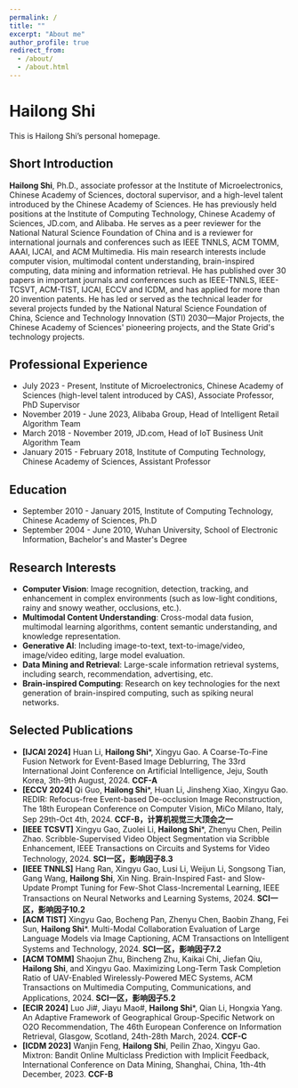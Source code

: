 ```yaml
---
permalink: /
title: ""
excerpt: "About me"
author_profile: true
redirect_from: 
  - /about/
  - /about.html
---
```


# Hailong Shi
This is Hailong Shi’s personal homepage.

## Short Introduction
**Hailong Shi**, Ph.D., associate professor at the Institute of Microelectronics, Chinese Academy of Sciences, doctoral supervisor, and a high-level talent introduced by the Chinese Academy of Sciences. He has previously held positions at the Institute of Computing Technology, Chinese Academy of Sciences, JD.com, and Alibaba. He serves as a peer reviewer for the National Natural Science Foundation of China and is a reviewer for international journals and conferences such as IEEE TNNLS, ACM TOMM, AAAI, IJCAI, and ACM Multimedia. His main research interests include computer vision, multimodal content understanding, brain-inspired computing, data mining and information retrieval. He has published over 30 papers in important journals and conferences such as IEEE-TNNLS, IEEE-TCSVT, ACM-TIST, IJCAI, ECCV and ICDM, and has applied for more than 20 invention patents. He has led or served as the technical leader for several projects funded by the National Natural Science Foundation of China, Science and Technology Innovation (STI) 2030—Major Projects, the Chinese Academy of Sciences' pioneering projects, and the State Grid's technology projects.


## Professional Experience
* July 2023 - Present, Institute of Microelectronics, Chinese Academy of Sciences (high-level talent introduced by CAS), Associate Professor, PhD Supervisor
* November 2019 - June 2023, Alibaba Group, Head of Intelligent Retail Algorithm Team
* March 2018 - November 2019, JD.com, Head of IoT Business Unit Algorithm Team
* January 2015 - February 2018, Institute of Computing Technology, Chinese Academy of Sciences, Assistant Professor

## Education
* September 2010 - January 2015, Institute of Computing Technology, Chinese Academy of Sciences, Ph.D
* September 2004 - June 2010, Wuhan University, School of Electronic Information, Bachelor's and Master's Degree

## Research Interests
* **Computer Vision**: Image recognition, detection, tracking, and enhancement in complex environments (such as low-light conditions, rainy and snowy weather, occlusions, etc.).
* **Multimodal Content Understanding**: Cross-modal data fusion, multimodal learning algorithms, content semantic understanding, and knowledge representation.
* **Generative AI**: Including image-to-text, text-to-image/video, image/video editing, large model evaluation.
* **Data Mining and Retrieval**: Large-scale information retrieval systems, including search, recommendation, advertising, etc.
* **Brain-inspired Computing**: Research on key technologies for the next generation of brain-inspired computing, such as spiking neural networks.


## Selected Publications
* **\[IJCAI 2024\]** Huan Li, **Hailong Shi**\*, Xingyu Gao. A Coarse-To-Fine Fusion Network for Event-Based Image Deblurring, The 33rd International Joint Conference on Artificial Intelligence, Jeju, South Korea, 3th-9th August, 2024. **CCF-A**
* **\[ECCV 2024\]** Qi Guo, **Hailong Shi**\*, Huan Li, Jinsheng Xiao, Xingyu Gao. REDIR: Refocus-free Event-based De-occlusion Image Reconstruction, The 18th European Conference on Computer Vision, MiCo Milano, Italy, Sep 29th-Oct 4th, 2024. **CCF-B，计算机视觉三大顶会之一**
* **\[IEEE TCSVT\]** Xingyu Gao, Zuolei Li, **Hailong Shi**\*, Zhenyu Chen, Peilin Zhao. Scribble-Supervised Video Object Segmentation via Scribble Enhancement, IEEE Transactions on Circuits and Systems for Video Technology, 2024. **SCI一区，影响因子8.3**
* **\[IEEE TNNLS\]** Hang Ran, Xingyu Gao, Lusi Li, Weijun Li, Songsong Tian, Gang Wang, **Hailong Shi**, Xin Ning. Brain-Inspired Fast- and Slow-Update Prompt Tuning for Few-Shot Class-Incremental Learning, IEEE Transactions on Neural Networks and Learning Systems, 2024. **SCI一区，影响因子10.2**
* **\[ACM TIST\]** Xingyu Gao, Bocheng Pan, Zhenyu Chen, Baobin Zhang, Fei Sun, **Hailong Shi**\*. Multi-Modal Collaboration Evaluation of Large Language Models via Image Captioning, ACM Transactions on Intelligent Systems and Technology, 2024. **SCI一区，影响因子7.2**
* **\[ACM TOMM\]** Shaojun Zhu, Bincheng Zhu, Kaikai Chi, Jiefan Qiu, **Hailong Shi**, and Xingyu Gao. Maximizing Long-Term Task Completion Ratio of UAV-Enabled Wirelessly-Powered MEC Systems, ACM Transactions on Multimedia Computing, Communications, and Applications, 2024. **SCI一区，影响因子5.2**
* **\[ECIR 2024\]** Luo Ji#, Jiayu Mao#, **Hailong Shi**\*, Qian Li, Hongxia Yang. An Adaptive Framework of Geographical Group-Specific Network on O2O Recommendation, The 46th European Conference on Information Retrieval, Glasgow, Scotland, 24th-28th March, 2024. **CCF-C**
* **\[ICDM 2023\]** Wanjin Feng, **Hailong Shi**, Peilin Zhao, Xingyu Gao. Mixtron: Bandit Online Multiclass Prediction with Implicit Feedback, International Conference on Data Mining, Shanghai, China, 1th-4th December, 2023. **CCF-B**
